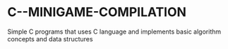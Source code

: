 # C--MINIGAME-COMPILATION
Simple C programs that uses C language and implements basic algorithm concepts and data structures
